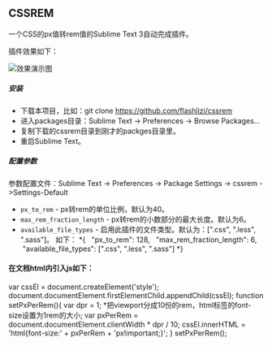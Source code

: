 CSSREM
-------------

一个CSS的px值转rem值的Sublime Text 3自动完成插件。

插件效果如下：

![效果演示图](cssrem.gif)

##### 安装

* 下载本项目，比如：git clone https://github.com/flashlizi/cssrem
* 进入packages目录：Sublime Text -> Preferences -> Browse Packages...
* 复制下载的cssrem目录到刚才的packges目录里。
* 重启Sublime Text。

##### 配置参数

参数配置文件：Sublime Text -> Preferences -> Package Settings -> cssrem ->Settings-Default
* `px_to_rem` - px转rem的单位比例，默认为40。
* `max_rem_fraction_length` - px转rem的小数部分的最大长度。默认为6。
* `available_file_types` - 启用此插件的文件类型。默认为：[".css", ".less", ".sass"]。
如下：
*{
    "px_to_rem": 128,
    "max_rem_fraction_length": 6,
    "available_file_types": [".css", ".less", ".sass"]
*}

#### 在文档html内引入js如下：
var cssEl = document.createElement('style');
document.documentElement.firstElementChild.appendChild(cssEl);
function setPxPerRem(){
	var dpr = 1;
	*把viewport分成10份的rem，html标签的font-size设置为1rem的大小;
	var pxPerRem = document.documentElement.clientWidth * dpr / 10;
	cssEl.innerHTML = 'html{font-size:' + pxPerRem + 'px!important;}';
}
setPxPerRem();
